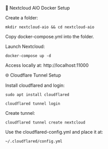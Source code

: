 🐳 Nextcloud AIO Docker Setup

Create a folder:

    mkdir nextcloud-aio && cd nextcloud-aio

Copy docker-compose.yml into the folder.

Launch Nextcloud:

    docker-compose up -d

Access locally at: http://localhost:11000

🌐 Cloudflare Tunnel Setup

Install cloudflared and login:

    sudo apt install cloudflared

    cloudflared tunnel login

Create tunnel:
    
    cloudflared tunnel create nextcloud

  Use the cloudflared-config.yml and place it at:

    ~/.cloudflared/config.yml
